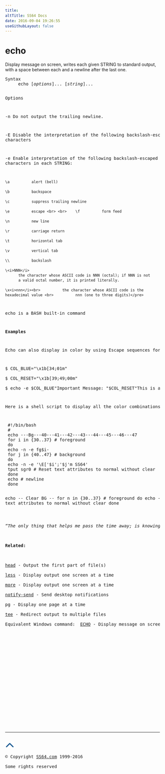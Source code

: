 ```yaml
---
title:
altTitle: SS64 Docs
date: 2016-09-04 19:26:55
useGithubLayout: false
---
```

<!-- #BeginLibraryItem "/Library/head_bash.lbi" --><!-- #EndLibraryItem --><h1>echo</h1> 
<p>Display message on screen, writes each given STRING to standard 
output, with a space between each and a newline after the last one.</p>
<pre>Syntax
     echo [<i>options</i>]... [<i>string</i>]...

Options

 -n
     Do not output the trailing newline.

 -E
     Disable the interpretation of the following backslash-escaped characters

 -e
     Enable interpretation of the following backslash-escaped
     characters in each STRING:

    \a          alert (bell)

    \b          backspace

    \c          suppress trailing newline

    \e          escape <br> <br>    \f          form feed

    \n          new line

    \r          carriage return

    \t          horizontal tab

    \v          vertical tab

    \\          backslash

    \<i>NNN</i>
          the character whose ASCII code is NNN (octal); if NNN is not
          a valid octal number, it is printed literally.

    \x<i>nnn</i><br>          the character whose ASCII code is the hexadecimal value <br>          nnn (one to three digits)</pre>
<p>echo is a BASH built-in command</p>
<p><b>Examples</b></p>
<p>Echo can also display in color by using Escape sequences for  foreground (30..37) and background (40..47) colours.</p>
<p class="code">$ COL_BLUE="\x1b[34;01m"<br>
$ COL_RESET="\x1b[39;49;00m"<br>
$ echo -e $COL_BLUE"Important Message: "$COL_RESET"This is a message"</p>
<p>Here is a shell script to display all the color combinations: </p>
<pre> #!/bin/bash
 #
 echo ---Bg---40---41---42---43---44---45---46---47
 for i in {30..37} # foreground
 do
 echo -n -e fg$i- 
 for j in {40..47} # background
 do
 echo -n -e '\E['$i';'$j'm SS64'
 tput sgr0 # Reset text attributes to normal without clear
 done
 echo # newline
 done
 
 echo -- Clear BG --
 for n in {30..37} # foreground
 do
 echo -e fg$n '\E['$n';'01'm SS64'
 tput sgr0 # Reset text attributes to normal without clear
 done</pre>
<p><i class="quote">“The only thing that helps me pass the time away; is knowing I'll be back at Echo Beach some day” ~ Martha and the Muffins</i><br>
<br>
<b>Related:</b><br>
<br>
<a href="head.html">head</a> - Output the first part of file(s)<a href="less.html"><br>
less</a> - Display output one screen at a time<br>
<a href="more.html">more</a> - Display output one screen at a time <br>
<a href="notify-send.html">notify-send</a> - Send desktop notifications<br>
pg - Display one page at a time<br>
<a href="tee.html">tee</a> - Redirect output to multiple files <br>
Equivalent Windows command:  <a href="../nt/echo.html">ECHO</a> - Display message on screen</p><!-- #BeginLibraryItem "/Library/foot_bash.lbi" --><p>
<!-- bash300 -->
<ins class="adsbygoogle" style="display:inline-block;width:300px;height:250px" data-ad-client="ca-pub-6140977852749469" data-ad-slot="4615356305"></ins>
<script>
(adsbygoogle = window.adsbygoogle || []).push({});
</script></p>
<hr>
<div id="bl" class="footer"><a href="echo.html#"><img src="../images/top.png" width="30" height="22" alt="Back to the Top"></a></div>
<div id="br" class="footer, tagline">© Copyright <a href="http://ss64.com/">SS64.com</a> 1999-2016<br>
Some rights reserved</div><!-- #EndLibraryItem -->

